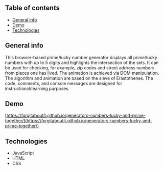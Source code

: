 ## Table of contents
* [General info](#general-info)
* [Demo](#demo)
* [Technologies](#technologies)

## General info
This browser-based prime/lucky number generator displays all prime/lucky numbers with up to 5 digits and highlights the intersection of the sets. It can be used for checking, for example, zip codes and street address numbers from places one has lived. The animation is achieved via DOM manipulation. The algorithm and animation are based on the sieve of Erastothenes. The code, comments, and console messages are designed for instructional/learning purposes.
	
## Demo
[https://forgitaboutit.github.io/generators-numbers-lucky-and-prime-together/](https://forgitaboutit.github.io/generators-numbers-lucky-and-prime-together/)

## Technologies
* JavaScript
* HTML
* CSS
